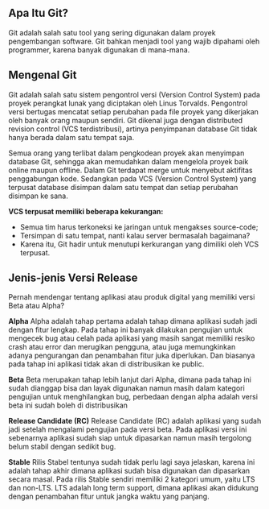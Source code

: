 ## Apa Itu Git?
Git adalah salah satu tool yang sering digunakan dalam proyek pengembangan software.
Git bahkan menjadi tool yang wajib dipahami oleh programmer, karena banyak digunakan di mana-mana.

## Mengenal Git
Git adalah salah satu sistem pengontrol versi (Version Control System) pada proyek perangkat lunak yang diciptakan oleh Linus Torvalds.
Pengontrol versi bertugas mencatat setiap perubahan pada file proyek yang dikerjakan oleh banyak orang maupun sendiri.
Git dikenal juga dengan distributed revision control (VCS terdistribusi), artinya penyimpanan database Git tidak hanya berada dalam satu tempat saja.

Semua orang yang terlibat dalam pengkodean proyek akan menyimpan database Git, sehingga akan memudahkan dalam mengelola proyek baik online maupun offline.
Dalam Git terdapat merge untuk menyebut aktifitas penggabungan kode.
Sedangkan pada VCS (Version Control System) yang terpusat database disimpan dalam satu tempat dan setiap perubahan disimpan ke sana.

**VCS terpusat memiliki beberapa kekurangan:**
- Semua tim harus terkoneksi ke jaringan untuk mengakses source-code;
- Tersimpan di satu tempat, nanti kalau server bermasalah bagaimana?
- Karena itu, Git hadir untuk menutupi kerkurangan yang dimiliki oleh VCS terpusat.

## Jenis-jenis Versi Release
Pernah mendengar tentang aplikasi atau produk digital yang memiliki versi Beta atau Alpha?

**Alpha**
Alpha adalah tahap pertama adalah tahap dimana aplikasi sudah jadi dengan fitur lengkap. Pada tahap ini banyak dilakukan pengujian untuk mengecek bug atau celah pada aplikasi yang masih sangat memiliki resiko crash atau error dan merugikan pengguna, atau juga memungkinkan adanya pengurangan dan penambahan fitur juka diperlukan. Dan biasanya pada tahap ini aplikasi tidak akan di distribusikan ke public.

**Beta**
Beta merupakan tahap lebih lanjut dari Alpha, dimana pada tahap ini sudah dianggap bisa dan layak digunakan namun masih dalam kategori pengujian untuk menghilangkan bug, perbedaan dengan alpha adalah versi beta ini sudah boleh di distribusikan

**Release Candidate (RC)**
Release Candidate (RC) adalah aplikasi yang sudah jadi setelah mengalami pengujian pada versi beta. Pada aplikasi versi ini sebenarnya aplikasi sudah siap untuk dipasarkan namun masih tergolong belum stabil dengan sedikit bug.

**Stable**
Rilis Stabel tentunya sudah tidak perlu lagi saya jelaskan, karena ini adalah tahap akhir dimana aplikasi sudah bisa digunakan dan dipasarkan secara masal. Pada rilis Stable sendiri memiliki 2 kategori umum, yaitu LTS dan non-LTS. LTS adalah long term support, dimana aplikasi akan didukung dengan penambahan fitur untuk jangka waktu yang panjang.
